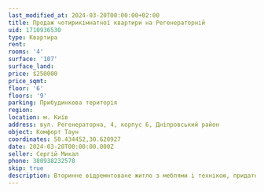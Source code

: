 ```yaml
---
last_modified_at: 2024-03-20T00:00:00+02:00
title: Продаж чотирикімнатної квартири на Регенераторній
uid: 1710936530
type: Квартира
rent:
rooms: '4'
surface: '107'
surface_land:
price: $250000
price_sqmt:
floor: '6'
floors: '9'
parking: Прибудинкова територія
region:
location: м. Київ
address: вул. Регенераторна, 4, корпус 6, Дніпровський район
object: Комфорт Таун
coordinates: 50.434452,30.620927
date: 2024-03-20T00:00:00.000Z
seller: Сергій Микал
phone: 380938232578
skip: true
description: Вторинне відремнтоване житло з меблями і технікою, придатне і готове для проживання
---
```

